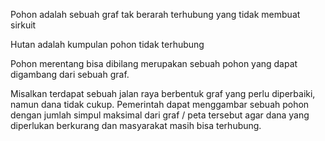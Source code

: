 Pohon adalah sebuah graf tak berarah terhubung yang tidak membuat sirkuit

Hutan adalah kumpulan pohon tidak terhubung

Pohon merentang bisa dibilang merupakan sebuah pohon yang dapat digambang dari sebuah graf.

Misalkan terdapat sebuah jalan raya berbentuk graf yang perlu diperbaiki, namun dana tidak cukup. Pemerintah dapat menggambar sebuah pohon dengan jumlah simpul maksimal dari graf / peta tersebut agar dana yang diperlukan berkurang dan masyarakat masih bisa terhubung.
